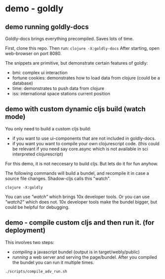 # demo - goldly


## demo running goldly-docs

Goldly-docs brings everything precompiled. Saves lots of time.

First, clone this repo. Then run: `clojure -X:goldly-docs`
After starting, open web-browser on port 8080.

The snippets are primitive, but demonstrate certain features of goldly:
- bmi: complex ui interaction
- fortune cookies: demonstrates how to load data from clojure (could be a database)
- time: demonstrates to push data from clojure
- iss: international space stations current position


## demo with custom dynamic cljs build (watch mode)

You only need to build a custom cljs build:
- if you want to use ui-components that are not included in goldly-docs.
- if you want you want to compile your own clojurescript code.
  (this could be relevant if you need say core.async which is not available in 
  sci interpreted clojurescript)

For this demo, it is not neccesary to build cljs. But lets do it for fun anyhow.

The following commands will build a bundel, and recompile it in case a source file
changes. Shadow-cljs calls this "watch".

`clojure -X:goldly`

You can use *"watch"* which brings 10x developer tools.
Or you can use *"watch2"* which does not. 10x developer tools make the bundel bigger,
but could be helpful for debugging.

## demo - compile custom cljs and then run it. (for deployment)

This involves two steps:
- *compiling* a javascript bundel (output is in target/webly/public)
- *running* a web server and serving the page/bundel. 
  After you compiled the bundel you can run it multiple times.  

 `./scripts/compile_adv_run.sh`


